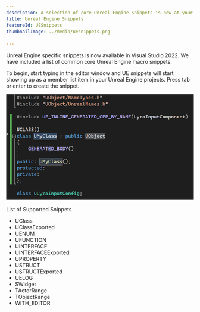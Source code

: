 ```yaml
---
description: A selection of core Unreal Engine Snippets is now at your fingertips
title: Unreal Engine Snippets
featureId: UESnippets
thumbnailImage: ../media/uesnippets.png

---
```


Unreal Engine specific snippets is now available in Visual Studio 2022. We have included a list of common core Unreal Engine macro snippets. 

To begin, start typing in the editor window and UE snippets will start showing up as a member list item in your Unreal Engine projects. Press tab or enter to create the snippet.

![UE Snippets](../media/uesnippets.png "UE Snippets Example")

List of Supported Snippets
- UClass
- UClassExported
- UENUM
- UFUNCTION
- UINTERFACE
- UINTERFACEExported
- UPROPERTY
- USTRUCT
- USTRUCTExported
- UELOG
- SWidget
- TActorRange
- TObjectRange
- WITH_EDITOR
